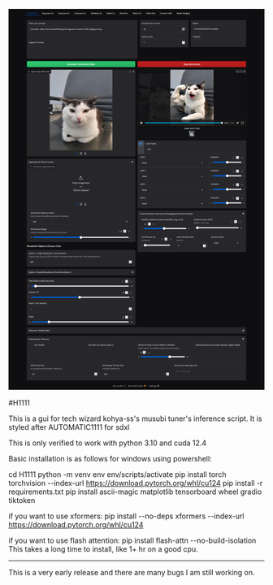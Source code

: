 ![GUI Screenshot](images/screenshot.png)

#H1111

This is a gui for tech wizard kohya-ss's musubi tuner's inference script. It is styled after AUTOMATIC1111 for sdxl

This is only verified to work with python 3.10 and cuda 12.4 

Basic installation is as follows for windows using powershell:

cd H1111
python -m venv env
env/scripts/activate
pip install torch torchvision --index-url https://download.pytorch.org/whl/cu124 
pip install -r requirements.txt
pip install ascii-magic matplotlib tensorboard wheel gradio tiktoken

if you want to use xformers:
pip install --no-deps xformers --index-url https://download.pytorch.org/whl/cu124

if you want to use flash attention:
pip install flash-attn --no-build-isolation
This takes a long time to install, like 1+ hr on a good cpu.

----

This is a very early release and there are many bugs I am still working on.
